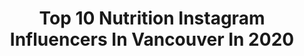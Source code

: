 ---
title: Top 10 Nutrition Instagram Influencers In Vancouver In 2020
description: >-
  Find top nutrition Instagram influencers in Vancouver in 2020. Most popular hashtags: #nutrition #fitness #workout #love.
platform: Instagram
profiles:
  - username: "chloedufourlapointe"
    fullname: >-
      Chloedufourlapointe
    location: "Canada"
    followers: 31454
    engagement: 497
    commentsToLikes: 0.018447
    id: ck6tn5ezc96500j71rdyzthl8
    verified: true
    hashtags: "#olympics, #cleaneating, #moma, #artsy"
  - username: "praisevaughn"
    fullname: >-
      Praise Vaughn
    location: "Canada"
    followers: 17436
    engagement: 411
    commentsToLikes: 0.055116
    id: ck6tk1qdc3u3e0j71y20xt5vc
    verified: false
    hashtags: "#yourenotalone, #smallbusinessbigimpact, #boxingtraining, #training"
  - username: "amyin613"
    fullname: >-
      Amy in 613 • blogger in Ottawa
    location: "Canada"
    followers: 16614
    engagement: 584
    commentsToLikes: 0.364006
    id: ck5pzkx451hac0i11twq5hqer
    verified: false
    hashtags: "#skincaretips, #takeout, #mexicotips, #rivieramaya"
  - username: "plentyfullme"
    fullname: >-
      Michelle Garland
    location: "Canada"
    followers: 7916
    engagement: 652
    commentsToLikes: 0.684646
    id: ck5bu85cxhbpj0i11rny7q9gu
    verified: false
    hashtags: "#ieatplants, #buzzfeedfood, #getpucked, #goodfoodforgood"
  - username: "kakookie_cosplay"
    fullname: >-
      Kakookie
    location: "Canada"
    followers: 7824
    engagement: 1696
    commentsToLikes: 0.022467
    id: ck8szds4jo0vq0j78bb60t04k
    verified: false
    hashtags: "#remandramcosplay, #rezeroremandram, #succubus, #photography"
  - username: "devinmoorman"
    fullname: >-
      Devin Moorman
    location: "Canada"
    followers: 11872
    engagement: 905
    commentsToLikes: 0.032172
    id: ck5hm9h3yljn40i11wrgm4vlu
    verified: false
    hashtags: "#instafit, #fitspiration, #fitnessgoal, #gymtime"
  - username: "tovfitness"
    fullname: >-
      TOVA💖
    location: "Canada"
    followers: 9452
    engagement: 655
    commentsToLikes: 0.180734
    id: ck6uil7k3fo5u0j71onk2dgkx
    verified: false
    hashtags: "#feelingstrong, #happymonday, #happysunday, #happyfriday"
  - username: "aaparker1"
    fullname: >-
      Alex Parker
    location: "Canada"
    followers: 50039
    engagement: 349
    commentsToLikes: 0.020269
    id: ck0vweg7wtbpd0i19s7p5by66
    verified: false
    hashtags: "#selfisolation, #crossfitopen2020, #crossfitgames, #supplements"
  - username: "anabolicangel"
    fullname: >-
      Kate Cook
    location: "Canada"
    followers: 15330
    engagement: 346
    commentsToLikes: 0.032193
    id: ck0w4b5t7xpcf0i19x8py130k
    verified: false
    hashtags: "#takecareofyourself, #selfcare, #mombod, #8monthspostpartum"
  - username: "natbeers"
    fullname: >-
      nat beers
    location: "Canada"
    followers: 20660
    engagement: 390
    commentsToLikes: 0.022657
    id: ck8tb6fizuhi90j78qmurt7bm
    verified: false
    hashtags: "#personalspaceenthusiast"
---